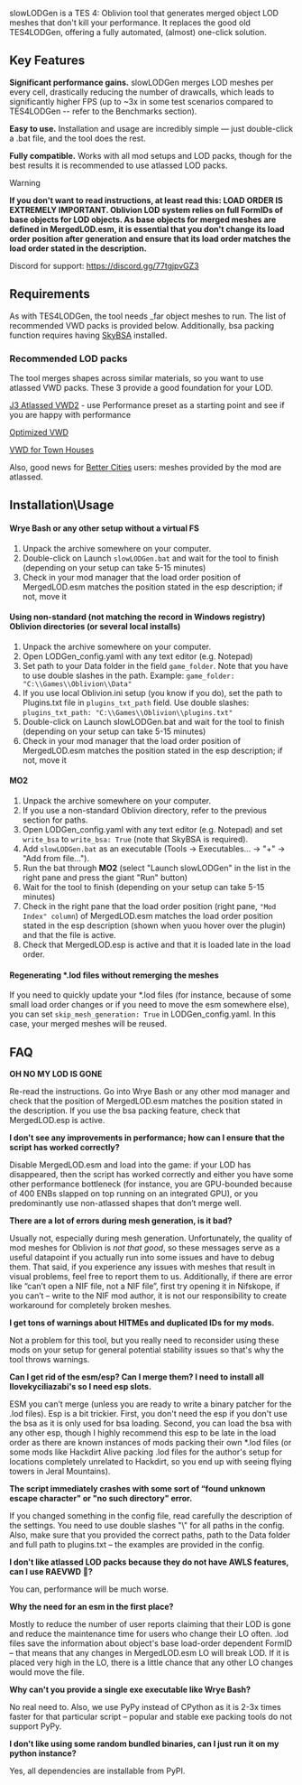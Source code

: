 
slowLODGen is a TES 4: Oblivion tool that generates merged object LOD meshes that don't kill your performance. It replaces the good old TES4LODGen, offering a fully automated, (almost) one-click solution.

## **Key Features**
**Significant performance gains.** slowLODGen merges LOD meshes per every cell, drastically reducing the number of drawcalls, which leads to significantly higher FPS (up to ~3x in some test scenarios compared to TES4LODGen -- refer to the Benchmarks section).

**Easy to use.** Installation and usage are incredibly simple — just double-click a .bat file, and the tool does the rest.

**Fully compatible.** Works with all mod setups and LOD packs, though for the best results it is recommended to use atlassed LOD packs.

>[!WARNING]
>**If you don't want to read instructions, at least read this: LOAD ORDER IS EXTREMELY IMPORTANT. Oblivion LOD system relies on full FormIDs of base objects for LOD objects. As base objects for merged meshes are defined in MergedLOD.esm, it is essential that you don't change its load order position after generation and ensure that its load order matches the load order stated in the description.**

Discord for support: https://discord.gg/77tgjpvGZ3

## **Requirements**

As with TES4LODGen, the tool needs _far object meshes to run. The list of recommended VWD packs is provided below. Additionally, bsa packing function requires having [SkyBSA](https://www.nexusmods.com/oblivion/mods/49568) installed.

### **Recommended LOD packs**
The tool merges shapes across similar materials, so you want to use atlassed VWD packs. These 3 provide a good foundation for your LOD.

[J3 Atlassed VWD2](https://www.nexusmods.com/oblivion/mods/51732) - use Performance preset as a starting point and see if you are happy with performance

[Optimized VWD](https://www.nexusmods.com/oblivion/mods/49595)

[VWD for Town Houses](https://www.nexusmods.com/oblivion/mods/50073)

Also, good news for [Better Cities](https://www.nexusmods.com/oblivion/mods/16513?tab=posts) users: meshes provided by the mod are atlassed.

## **Installation\Usage**

#### Wrye Bash or any other setup without a virtual FS
1. Unpack the archive somewhere on your computer.
2. Double-click on Launch `slowLODGen.bat` and wait for the tool to finish (depending on your setup can take 5-15 minutes)
3. Check in your mod manager that the load order position of MergedLOD.esm matches the position stated in the esp description; if not, move it

#### Using non-standard (not matching the record in Windows registry) Oblivion directories (or several local installs)
1. Unpack the archive somewhere on your computer.
2. Open LODGen_config.yaml with any text editor (e.g. Notepad)
3. Set path to your Data folder in the field `game_folder`. Note that you have to use double slashes in the path. Example: `game_folder: "C:\\Games\\Oblivion\\Data"`
4. If you use local Oblivion.ini setup (you know if you do), set the path to Plugins.txt file in `plugins_txt_path` field. Use double slashes: `plugins_txt_path: "C:\\Games\\Oblivion\\plugins.txt"`
5. Double-click on Launch slowLODGen.bat and wait for the tool to finish (depending on your setup can take 5-15 minutes)
6. Check in your mod manager that the load order position of MergedLOD.esm matches the position stated in the esp description; if not, move it

#### MO2
1. Unpack the archive somewhere on your computer.
2. If you use a non-standard Oblivion directory, refer to the previous section for paths.
3. Open LODGen_config.yaml with any text editor (e.g. Notepad) and set `write_bsa` to `write_bsa: True` (note that SkyBSA is required).
4. Add `slowLODGen.bat` as an executable (Tools -> Executables... -> "+" -> "Add from file..."). 
5. Run the bat through **MO2** (select "Launch slowLODGen" in the list in the right pane and press the giant "Run" button)
6. Wait for the tool to finish (depending on your setup can take 5-15 minutes)
7. Check in the right pane that the load order position (right pane, `"Mod Index" column`) of MergedLOD.esm matches the load order position stated in the esp description (shown when yuou hover over the plugin) and that the file is active.
8. Check that MergedLOD.esp is active and that it is loaded late in the load order.

#### Regenerating *.lod files without remerging the meshes
If you need to quickly update your *.lod files (for instance, because of some small load order changes or if you need to move the esm somewhere else), you can set `skip_mesh_generation: True` in LODGen_config.yaml. In this case, your merged meshes will be reused. 

## **FAQ**

**OH NO MY LOD IS GONE**

Re-read the instructions. Go into Wrye Bash or any other mod manager and check that the position of MergedLOD.esm matches the position stated in the description. If you use the bsa packing feature, check that MergedLOD.esp is active.

**I don't see any improvements in performance; how can I ensure that the script has worked correctly?**

Disable MergedLOD.esm and load into the game: if your LOD has disappeared, then the script has worked correctly and either you have some other performance bottleneck (for instance, you are GPU-bounded because of 400 ENBs slapped on top running on an integrated GPU), or you predominantly use non-atlassed shapes that don’t merge well.

**There are a lot of errors during mesh generation, is it bad?**

Usually not, especially during mesh generation. Unfortunately, the quality of mod meshes for Oblivion is *not that good*, so these messages serve as a useful datapoint if you actually run into some issues and have to debug them. That said, if you experience any issues with meshes that result in visual problems, feel free to report them to us. Additionally, if there are error like “can’t open a NIF file, not a NIF file”, first try opening it in Nifskope, if you can’t – write to the NIF mod author, it is not our responsibility to create workaround for completely broken meshes.

**I get tons of warnings about HITMEs and duplicated IDs for my mods.**

Not a problem for this tool, but you really need to reconsider using these mods on your setup for general potential stability issues so that's why the tool throws warnings.

**Can I get rid of the esm/esp? Can I merge them? I need to install all Ilovekyciliazabi's so I need esp slots.**

ESM you can’t merge (unless you are ready to write a binary patcher for the .lod files). Esp is a bit trickier. First, you don't need the esp if you don't use the bsa as it is only used for bsa loading. Second, you can load the bsa with any other esp, though I highly recommend this esp to be late in the load order as there are known instances of mods packing their own \*.lod files (or some mods like Hackdirt Alive packing .lod files for the author's setup for locations completely unrelated to Hackdirt, so you end up with seeing flying towers in Jeral Mountains).

**The script immediately crashes with some sort of “found unknown escape character" or "no such directory" error.**

If you changed something in the config file, read carefully the description of the settings. You need to use double slashes "\\" for all paths in the config. Also, make sure that you provided the correct paths, path to the Data folder and full path to plugins.txt – the examples are provided in the config.

**I don't like atlassed LOD packs because they do not have AWLS features, can I use RAEVWD :lizard:?**

You can, performance will be much worse.

**Why the need for an esm in the first place?**

Mostly to reduce the number of user reports claiming that their LOD is gone and reduce the maintenance time for users who change their LO often. .lod files save the information about object's base load-order dependent FormID – that means that any changes in MergedLOD.esm LO will break LOD. If it is placed very high in the LO, there is a little chance that any other LO changes would move the file.

**Why can't you provide a single exe executable like Wrye Bash?**

No real need to. Also, we use PyPy instead of CPython as it is 2-3x times faster for that particular script – popular and stable exe packing tools do not support PyPy.

**I don't like using some random bundled binaries, can I just run it on my python instance?**

Yes, all dependencies are installable from PyPI.
